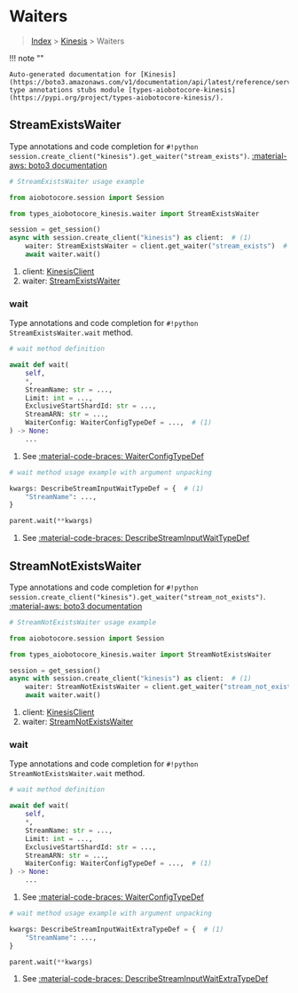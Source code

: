 # Waiters

> [Index](../README.md) > [Kinesis](./README.md) > Waiters

!!! note ""

    Auto-generated documentation for [Kinesis](https://boto3.amazonaws.com/v1/documentation/api/latest/reference/services/kinesis.html#kinesis)
    type annotations stubs module [types-aiobotocore-kinesis](https://pypi.org/project/types-aiobotocore-kinesis/).

## StreamExistsWaiter

Type annotations and code completion for `#!python session.create_client("kinesis").get_waiter("stream_exists")`.
[:material-aws: boto3 documentation](https://boto3.amazonaws.com/v1/documentation/api/latest/reference/services/kinesis/waiter/StreamExists.html#Kinesis.Waiter.StreamExists)

```python
# StreamExistsWaiter usage example

from aiobotocore.session import Session

from types_aiobotocore_kinesis.waiter import StreamExistsWaiter

session = get_session()
async with session.create_client("kinesis") as client:  # (1)
    waiter: StreamExistsWaiter = client.get_waiter("stream_exists")  # (2)
    await waiter.wait()
```

1. client: [KinesisClient](./client.md)
2. waiter: [StreamExistsWaiter](./waiters.md#streamexistswaiter)


### wait

Type annotations and code completion for `#!python StreamExistsWaiter.wait` method.

```python
# wait method definition

await def wait(
    self,
    *,
    StreamName: str = ...,
    Limit: int = ...,
    ExclusiveStartShardId: str = ...,
    StreamARN: str = ...,
    WaiterConfig: WaiterConfigTypeDef = ...,  # (1)
) -> None:
    ...
```

1. See [:material-code-braces: WaiterConfigTypeDef](./type_defs.md#waiterconfigtypedef) 


```python
# wait method usage example with argument unpacking

kwargs: DescribeStreamInputWaitTypeDef = {  # (1)
    "StreamName": ...,
}

parent.wait(**kwargs)
```

1. See [:material-code-braces: DescribeStreamInputWaitTypeDef](./type_defs.md#describestreaminputwaittypedef) 
## StreamNotExistsWaiter

Type annotations and code completion for `#!python session.create_client("kinesis").get_waiter("stream_not_exists")`.
[:material-aws: boto3 documentation](https://boto3.amazonaws.com/v1/documentation/api/latest/reference/services/kinesis/waiter/StreamNotExists.html#Kinesis.Waiter.StreamNotExists)

```python
# StreamNotExistsWaiter usage example

from aiobotocore.session import Session

from types_aiobotocore_kinesis.waiter import StreamNotExistsWaiter

session = get_session()
async with session.create_client("kinesis") as client:  # (1)
    waiter: StreamNotExistsWaiter = client.get_waiter("stream_not_exists")  # (2)
    await waiter.wait()
```

1. client: [KinesisClient](./client.md)
2. waiter: [StreamNotExistsWaiter](./waiters.md#streamnotexistswaiter)


### wait

Type annotations and code completion for `#!python StreamNotExistsWaiter.wait` method.

```python
# wait method definition

await def wait(
    self,
    *,
    StreamName: str = ...,
    Limit: int = ...,
    ExclusiveStartShardId: str = ...,
    StreamARN: str = ...,
    WaiterConfig: WaiterConfigTypeDef = ...,  # (1)
) -> None:
    ...
```

1. See [:material-code-braces: WaiterConfigTypeDef](./type_defs.md#waiterconfigtypedef) 


```python
# wait method usage example with argument unpacking

kwargs: DescribeStreamInputWaitExtraTypeDef = {  # (1)
    "StreamName": ...,
}

parent.wait(**kwargs)
```

1. See [:material-code-braces: DescribeStreamInputWaitExtraTypeDef](./type_defs.md#describestreaminputwaitextratypedef) 
